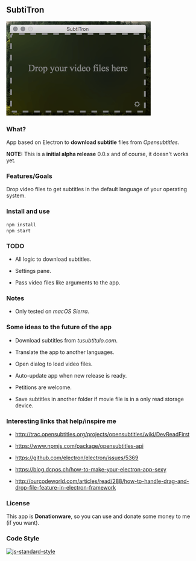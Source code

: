 ## SubtiTron

![SubtiTron](screenshot01.png)

### What?

App based on Electron to **download subtitle** files from *Opensubtitles*.

**NOTE:** This is a **initial alpha release** 0.0.x and of course, it doesn't works yet.

### Features/Goals

Drop video files to get subtitles in the default language of your operating system.

### Install and use

```
npm install
npm start
```

### TODO

* All logic to download subtitles.

* Settings pane.

* Pass video files like arguments to the app.

### Notes

* Only tested on *macOS Sierra*.

### Some ideas to the future of the app

* Download subtitles from *tusubtitulo.com*.

* Translate the app to another languages.

* Open dialog to load video files.

* Auto-update app when new release is ready.

* Petitions are welcome.

* Save subtitles in another folder if movie file is in a only read storage device.

### Interesting links that help/inspire me

* http://trac.opensubtitles.org/projects/opensubtitles/wiki/DevReadFirst

* https://www.npmjs.com/package/opensubtitles-api

* https://github.com/electron/electron/issues/5369

* https://blog.dcpos.ch/how-to-make-your-electron-app-sexy

* http://ourcodeworld.com/articles/read/288/how-to-handle-drag-and-drop-file-feature-in-electron-framework

### License

This app is **Donationware**, so you can use and donate some money to me (if you want).

### Code Style

[![js-standard-style](https://cdn.rawgit.com/feross/standard/master/badge.svg)](https://github.com/feross/standard)
